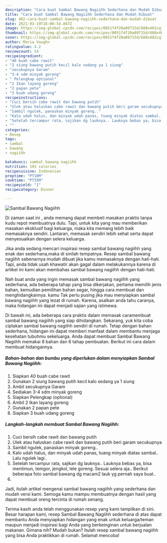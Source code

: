 ```yaml
---
description: "Cara buat Sambal Bawang Nagiihh Sederhana dan Mudah Dibuat"
title: "Cara buat Sambal Bawang Nagiihh Sederhana dan Mudah Dibuat"
slug: 402-cara-buat-sambal-bawang-nagiihh-sederhana-dan-mudah-dibuat
date: 2021-03-19T16:00:54.847Z
image: https://img-global.cpcdn.com/recipes/0051f4f20a09715d/680x482cq70/sambal-bawang-nagiihh-foto-resep-utama.jpg
thumbnail: https://img-global.cpcdn.com/recipes/0051f4f20a09715d/680x482cq70/sambal-bawang-nagiihh-foto-resep-utama.jpg
cover: https://img-global.cpcdn.com/recipes/0051f4f20a09715d/680x482cq70/sambal-bawang-nagiihh-foto-resep-utama.jpg
author: Maria Vaughn
ratingvalue: 4.2
reviewcount: 14
recipeingredient:
- "40 buah cabe rawit"
- "2 siung bawang putih kecil kalo sedang ya 1 siung"
- "secukupnya Garam"
- "3-4 sdm minyak goreng"
- " Pelengkap optional"
- "2 Ikan layang goreng"
- "2 papan pete"
- "3 buah udang goreng"
recipeinstructions:
- "Cuci bersih cabe rawit dan bawang putih"
- "Ulek atau haluskan cabe rawit dan bawang putih beri garam secukupnya"
- "Sambil ngulek, panaskan minyak goreng.."
- "Kalo udah halus, dan minyak udah panas, tuang minyak diatas sambal.. Lalu ngulek lagi.."
- "Setelah tercampur rata, sajikan dg lauknya.. Lauknya bebas ya, bisa mentimun, temgor, jengkol, lele goreng. Sesuai selera aja.. Berikut beberapa foto sambal bawang dg macam2 lauk yg pernah saya buat.."
- ""
categories:
- Resep
tags:
- sambal
- bawang
- nagiihh

katakunci: sambal bawang nagiihh 
nutrition: 193 calories
recipecuisine: Indonesian
preptime: "PT10M"
cooktime: "PT35M"
recipeyield: "1"
recipecategory: Dinner

---
```



![Sambal Bawang Nagiihh](https://img-global.cpcdn.com/recipes/0051f4f20a09715d/680x482cq70/sambal-bawang-nagiihh-foto-resep-utama.jpg)

Di zaman  saat ini , anda memang dapat membeli masakan praktis tanpa kudu repot membuatnya dulu. Tapi, untuk kita yang mau memberikan masakan eksklusif bagi keluarga, maka kita memang lebih baik memasaknya sendiri. Lantaran, memasak sendiri lebih sehat serta dapat menyesuaikan dengan selera keluarga.

Jika anda sedang mencari inspirasi resep sambal bawang nagiihh yang enak dan sederhana,maka di sinilah tempatnya. Resep sambal bawang nagiihh  sebenarnya mudah dibuat jika kamu memasaknya dengan hati-hati. Tapi, anda tidak usah khawatir akan gagal dalam melakukannya 
karena di artikel ini kami akan membahas sambal bawang nagiihh dengan hati-hati.  



Nah buat anda yang ingin memasak sambal bawang nagiihh yang sederhana, ada beberapa tahap yang bisa dikerjakan, pertama memilih jenis bahan, kemudian pemilihan bahan segar, hingga cara membuat dan menghidangkannya. kamu Tak perlu pusing jika mau menyiapkan sambal bawang nagiihh yang lezat di rumah. Karena, asalkan anda  tahu caranya, maka hidangan ini dapat menjadi sajian yang istimewa.

Di bawah ini, ada beberapa cara praktis  dalam memasak caramembuat sambal bawang nagiihh yang siap dihidangkan. Sekarang, yuk kita coba ciptakan sambal bawang nagiihh sendiri di rumah. Tetap dengan bahan sederhana, hidangan ini dapat memberi manfaat dalam membantu menjaga kesehatan tubuhmu sekeluarga. Anda dapat membuat Sambal Bawang Nagiihh memakai 8 bahan dan 6 tahap pembuatan. Berikut ini cara dalam membuat hidangannya.

<!--inarticleads1-->

##### Bahan-bahan dan bumbu yang diperlukan dalam menyiapkan Sambal Bawang Nagiihh:

1. Siapkan 40 buah cabe rawit
1. Gunakan 2 siung bawang putih kecil kalo sedang ya 1 siung
1. Ambil secukupnya Garam
1. Sediakan 3-4 sdm minyak goreng
1. Siapkan  Pelengkap (optional)
1. Ambil 2 Ikan layang goreng
1. Gunakan 2 papan pete
1. Siapkan 3 buah udang goreng




<!--inarticleads2-->

##### Langkah-langkah membuat Sambal Bawang Nagiihh:

1. Cuci bersih cabe rawit dan bawang putih
1. Ulek atau haluskan cabe rawit dan bawang putih beri garam secukupnya
1. Sambil ngulek, panaskan minyak goreng..
1. Kalo udah halus, dan minyak udah panas, tuang minyak diatas sambal.. Lalu ngulek lagi..
1. Setelah tercampur rata, sajikan dg lauknya.. Lauknya bebas ya, bisa mentimun, temgor, jengkol, lele goreng. Sesuai selera aja.. Berikut beberapa foto sambal bawang dg macam2 lauk yg pernah saya buat..
1. 




Jadi, itulah artikel mengenai  sambal bawang nagiihh  yang sederhana dan mudah versi kami. Semoga kamu mampu membuatnya dengan hasil yang dapat membuat oreng tercinta di rumah senang. 

Terima kasih anda telah menggunakan resep yang kami tampilkan di sini. Besar harapan kami, resep  Sambal Bawang Nagiihh sederhana di atas dapat membantu Anda menyiapkan hidangan yang enak untuk keluarga/teman maupun menjadi inspirasi bagi Anda yang berkeinginan untuk berjualan makanan. Gimana nih? Mudah bukan? Itulah resep sambal bawang nagiihh yang bisa Anda praktikkan di rumah. Selamat mencoba!

